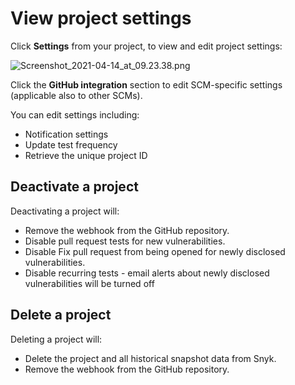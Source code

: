 # View project settings

Click **Settings** from your project, to view and edit project settings:

![Screenshot\_2021-04-14\_at\_09.23.38.png](https://support.snyk.io/hc/article_attachments/360018941637/Screenshot_2021-04-14_at_09.23.38.png)

Click the **GitHub integration** section to edit SCM-specific settings \(applicable also to other SCMs\).

You can edit settings including:

* Notification settings
* Update test frequency
* Retrieve the unique project ID

## Deactivate a project

Deactivating a project will:

* Remove the webhook from the GitHub repository.
* Disable pull request tests for new vulnerabilities.
* Disable Fix pull request from being opened for newly disclosed vulnerabilities.
* Disable recurring tests - email alerts about newly disclosed vulnerabilities will be turned off

## Delete a project

Deleting a project will:

* Delete the project and all historical snapshot data from Snyk.
* Remove the webhook from the GitHub repository.

